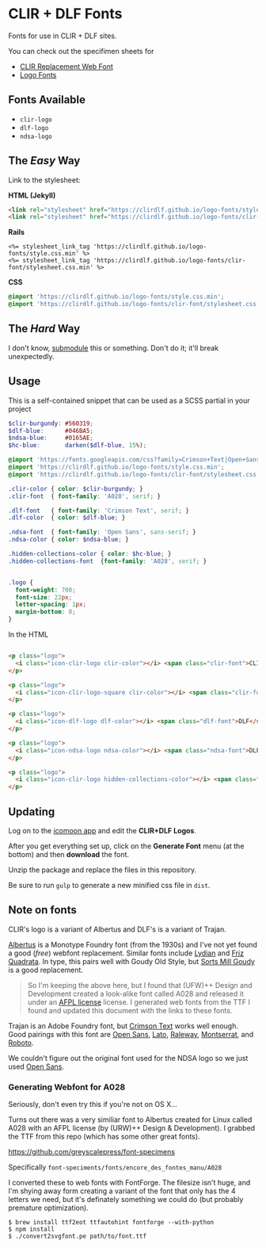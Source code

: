 # CLIR + DLF Fonts

Fonts for use in CLIR + DLF sites.

You can check out the specifimen sheets for

- [CLIR Replacement Web Font](https://clirdlf.github.io/logo-fonts/clir-font/demo.html)
- [Logo Fonts](https://clirdlf.github.io/logo-fonts/demo.html)

## Fonts Available

- `clir-logo`
- `dlf-logo`
- `ndsa-logo`

## The *Easy* Way

Link to the stylesheet:

**HTML (Jekyll)**

```html
<link rel="stylesheet" href="https://clirdlf.github.io/logo-fonts/style.css.min">
<link rel="stylesheet" href="https://clirdlf.github.io/logo-fonts/clir-font/stylesheet.css.min">
```

**Rails**
```erb
<%= stylesheet_link_tag 'https://clirdlf.github.io/logo-fonts/style.css.min' %>
<%= stylesheet_link_tag 'https://clirdlf.github.io/logo-fonts/clir-font/stylesheet.css.min' %>
```

**CSS**
```css
@import 'https://clirdlf.github.io/logo-fonts/style.css.min';
@import 'https://clirdlf.github.io/logo-fonts/clir-font/stylesheet.css.min';
```

## The *Hard* Way

I don't know, [submodule](https://git-scm.com/docs/git-submodule) this or something. Don't do it; it'll break unexpectedly.

## Usage

This is a self-contained snippet that can be used as a SCSS partial in
your project

```scss
$clir-burgundy: #560319;
$dlf-blue:      #046BA5;
$ndsa-blue:     #0165AE;
$hc-blue:       darken($dlf-blue, 15%);

@import 'https://fonts.googleapis.com/css?family=Crimson+Text|Open+Sans';
@import 'https://clirdlf.github.io/logo-fonts/style.css.min';
@import 'https://clirdlf.github.io/logo-fonts/clir-font/stylesheet.css.min';

.clir-color { color: $clir-burgundy; }
.clir-font  { font-family: 'A028', serif; }

.dlf-font   { font-family: 'Crimson Text', serif; }
.dlf-color  { color: $dlf-blue; }

.ndsa-font  { font-family: 'Open Sans', sans-serif; }
.ndsa-color { color: $ndsa-blue; }

.hidden-collections-color { color: $hc-blue; }
.hidden-collections-font  {font-family: 'A028', serif; }


.logo {
  font-weight: 700;
  font-size: 22px;
  letter-spacing: 1px;
  margin-bottom: 0;
}
```

In the HTML

```html

<p class="logo">
  <i class="icon-clir-logo clir-color"></i> <span class="clir-font">CLIR</span>
</p>

<p class="logo">
  <i class="icon-clir-logo-square clir-color"></i> <span class="clir-font">CLIR</span>
</p>

<p class="logo">
  <i class="icon-dlf-logo dlf-color"></i> <span class="dlf-font">DLF</span>
</p>

<p class="logo">
  <i class="icon-ndsa-logo ndsa-color"></i> <span class="ndsa-font">DLF</span>
</p>

<p class="logo">
  <i class="icon-clir-logo hidden-collections-color"></i> <span class="clir-font">CLIR</span>
</p>

```

## Updating

Log on to the [icomoon app](https://icomoon.io/app/#/select) and edit
the **CLIR+DLF Logos**.

After you get everything set up, click on the **Generate Font** menu (at
the bottom) and then **download** the font.

Unzip the package and replace the files in this repository.

Be sure to run `gulp` to generate a new minified css file in `dist`.

## Note on fonts

CLIR's logo is a variant of Albertus and DLF's is a variant of Trajan.

[Albertus](https://en.wikipedia.org/wiki/Albertus_(typeface)) is a Monotype Foundry font (from the 1930s) and I've not yet found a good (*free*) webfont replacement. Similar fonts include [Lydian](https://www.myfonts.com/fonts/mti/lydian-mt/) and [Friz Quadrata](https://www.myfonts.com/fonts/linotype/friz-quadrata/). In type, this pairs well with Goudy Old Style, but [Sorts Mill Goudy](https://fonts.google.com/specimen/Sorts+Mill+Goudy) is a good replacement.

> So I'm keeping the above here, but I found that (UFW)++ Design and
> Development created a look-alike font called A028 and released it
> under an [AFPL license](https://en.wikipedia.org/wiki/Aladdin_Free_Public_License)
> license. I generated web fonts from the TTF I found and updated this
> document with the links to these fonts.

Trajan is an Adobe Foundry font, but [Crimson Text](https://fonts.google.com/specimen/Crimson+Text) works well enough. Good pairings with this font are [Open Sans](https://fonts.google.com/specimen/Open+Sans), [Lato](https://fonts.google.com/specimen/Lato), [Raleway](https://fonts.google.com/specimen/Raleway), [Montserrat](https://fonts.google.com/specimen/Montserrat), and [Roboto](https://fonts.google.com/specimen/Roboto).

We couldn't figure out the original font used for the NDSA logo so we
just used [Open Sans](https://fonts.google.com/specimen/Open+Sans).

### Generating Webfont for A028

Seriously, don't even try this if you're not on OS X...

Turns out there was a very similiar font to Albertus created for Linux
called A028 with an AFPL license (by (URW)++ Design & Development). I
grabbed the TTF from this repo (which has some other great fonts).

https://github.com/greyscalepress/font-specimens

Specifically `font-speciments/fonts/encore_des_fontes_manu/A028`

I converted these to web fonts with FontForge. The filesize isn't huge,
and I'm shying away form creating a variant of the font that only has
the 4 letters we need, but it's definately something we could do (but
probably premature optimization). 

```
$ brew install ttf2eot ttfautohint fontforge --with-python
$ npm install
$ ./convert2svgfont.pe path/to/font.ttf
```




